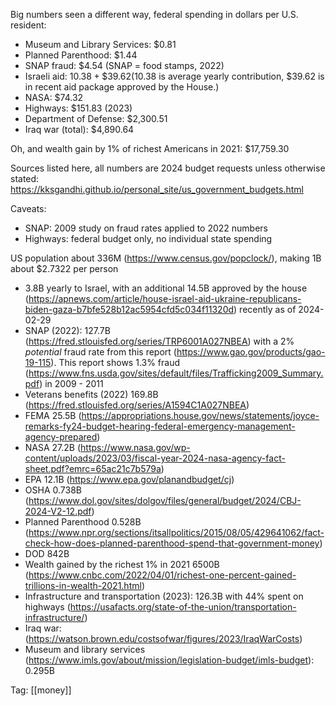 Big numbers seen a different way, federal spending in dollars per U.S. resident:

 - Museum and Library Services: $0.81
 - Planned Parenthood: $1.44
 - SNAP fraud: $4.54 (SNAP = food stamps, 2022)
 - Israeli aid: $10.38 + \$39.62 ($10.38 is average yearly contribution, $39.62 is in recent aid package approved by the House.)
 - NASA: $74.32
 - Highways: $151.83 (2023)
 - Department of Defense: $2,300.51
 - Iraq war (total): $4,890.64

Oh, and wealth gain by 1% of richest Americans in 2021: $17,759.30

Sources listed here, all numbers are 2024 budget requests unless otherwise stated: https://kksgandhi.github.io/personal_site/us_government_budgets.html

Caveats:

 - SNAP: 2009 study on fraud rates applied to 2022 numbers
 - Highways: federal budget only, no individual state spending

US population about 336M (https://www.census.gov/popclock/), making 1B about $2.7322 per person

 - 3.8B yearly to Israel, with an additional 14.5B approved by the house (https://apnews.com/article/house-israel-aid-ukraine-republicans-biden-gaza-b7bfe528b12ac5954cfd5c034f11320d) recently as of 2024-02-29
 - SNAP (2022): 127.7B (https://fred.stlouisfed.org/series/TRP6001A027NBEA) with a 2% *potential* fraud rate from this report (https://www.gao.gov/products/gao-19-115). This report shows 1.3% fraud (https://www.fns.usda.gov/sites/default/files/Trafficking2009_Summary.pdf) in 2009 - 2011
 - Veterans benefits (2022) 169.8B (https://fred.stlouisfed.org/series/A1594C1A027NBEA)
 - FEMA 25.5B (https://appropriations.house.gov/news/statements/joyce-remarks-fy24-budget-hearing-federal-emergency-management-agency-prepared)
 - NASA 27.2B (https://www.nasa.gov/wp-content/uploads/2023/03/fiscal-year-2024-nasa-agency-fact-sheet.pdf?emrc=65ac21c7b579a)
 - EPA 12.1B (https://www.epa.gov/planandbudget/cj)
 - OSHA 0.738B (https://www.dol.gov/sites/dolgov/files/general/budget/2024/CBJ-2024-V2-12.pdf)
 - Planned Parenthood 0.528B (https://www.npr.org/sections/itsallpolitics/2015/08/05/429641062/fact-check-how-does-planned-parenthood-spend-that-government-money)
 - DOD 842B
 - Wealth gained by the richest 1% in 2021 6500B (https://www.cnbc.com/2022/04/01/richest-one-percent-gained-trillions-in-wealth-2021.html)
 - Infrastructure and transportation (2023): 126.3B with 44% spent on highways (https://usafacts.org/state-of-the-union/transportation-infrastructure/)
 - Iraq war: (https://watson.brown.edu/costsofwar/figures/2023/IraqWarCosts)
 - Museum and library services (https://www.imls.gov/about/mission/legislation-budget/imls-budget): 0.295B

Tag: [[money]]
